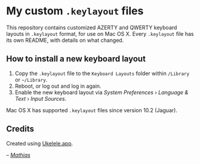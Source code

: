# My custom `.keylayout` files

This repository contains customized AZERTY and QWERTY keyboard layouts in `.keylayout` format, for use on Mac OS X. Every `.keylayout` file has its own README, with details on what changed.

## How to install a new keyboard layout

1. Copy the `.keylayout` file to the `Keyboard Layouts` folder within `/Library` or `~/Library`.
2. Reboot, or log out and log in again.
3. Enable the new keyboard layout via _System Preferences_ › _Language & Text_ › _Input Sources_.

Mac OS X has supported `.keylayout` files since version 10.2 (Jaguar).

## Credits

Created using [Ukelele.app](http://scripts.sil.org/ukelele).

_– [Mathias](http://mathiasbynens.be/)_